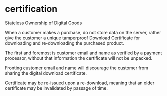 # certification
Stateless Ownership of Digital Goods

When a customer makes a purchase, do not store data on the server, rather give the customer a unique tamperproof Download Certificate for downloading and re-downloading the purchased product.

The first and foremost is customer email and name as verified by a payment processor, without that information the certificate will not be unpacked.

Fronting customer email and name will discourage the customer from sharing the digital download certificate.

Certificate may be re-issued upon a re-download, meaning that an older certificate may be invalidated by passage of time.

